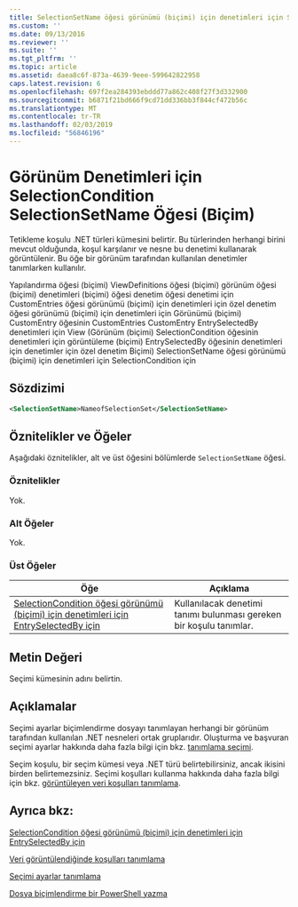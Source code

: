 ```yaml
---
title: SelectionSetName öğesi görünümü (biçimi) için denetimleri için SelectionCondition için | Microsoft Docs
ms.custom: ''
ms.date: 09/13/2016
ms.reviewer: ''
ms.suite: ''
ms.tgt_pltfrm: ''
ms.topic: article
ms.assetid: daea8c6f-873a-4639-9eee-599642822958
caps.latest.revision: 6
ms.openlocfilehash: 697f2ea284393ebddd77a862c408f27f3d332900
ms.sourcegitcommit: b6871f21bd666f9cd71dd336bb3f844cf472b56c
ms.translationtype: MT
ms.contentlocale: tr-TR
ms.lasthandoff: 02/03/2019
ms.locfileid: "56846196"
---
```

# <a name="selectionsetname-element-for-selectioncondition-for-controls-for-view-format"></a>Görünüm Denetimleri için SelectionCondition SelectionSetName Öğesi (Biçim)

Tetikleme koşulu .NET türleri kümesini belirtir. Bu türlerinden herhangi birini mevcut olduğunda, koşul karşılanır ve nesne bu denetimi kullanarak görüntülenir. Bu öğe bir görünüm tarafından kullanılan denetimler tanımlarken kullanılır.

Yapılandırma öğesi (biçimi) ViewDefinitions öğesi (biçimi) görünüm öğesi (biçimi) denetimleri (biçimi) öğesi denetim öğesi denetimi için CustomEntries öğesi görünümü (biçimi) için denetimleri için özel denetim öğesi görünümü (biçimi) için denetimleri için Görünümü (biçimi) CustomEntry öğesinin CustomEntries CustomEntry EntrySelectedBy denetimleri için View (Görünüm (biçimi) SelectionCondition öğesinin denetimleri için görüntüleme (biçimi) EntrySelectedBy öğesinin denetimleri için denetimler için özel denetim Biçimi) SelectionSetName öğesi görünümü (biçimi) için denetimleri için SelectionCondition için

## <a name="syntax"></a>Sözdizimi

```xml
<SelectionSetName>NameofSelectionSet</SelectionSetName>
```

## <a name="attributes-and-elements"></a>Öznitelikler ve Öğeler

Aşağıdaki öznitelikler, alt ve üst öğesini bölümlerde `SelectionSetName` öğesi.

### <a name="attributes"></a>Öznitelikler

Yok.

### <a name="child-elements"></a>Alt Öğeler

Yok.

### <a name="parent-elements"></a>Üst Öğeler

|Öğe|Açıklama|
|-------------|-----------------|
|[SelectionCondition öğesi görünümü (biçimi) için denetimleri için EntrySelectedBy için](./selectioncondition-element-for-entryselectedby-for-controls-for-view-format.md)|Kullanılacak denetimi tanımı bulunması gereken bir koşulu tanımlar.|

## <a name="text-value"></a>Metin Değeri

Seçimi kümesinin adını belirtin.

## <a name="remarks"></a>Açıklamalar

Seçimi ayarlar biçimlendirme dosyayı tanımlayan herhangi bir görünüm tarafından kullanılan .NET nesneleri ortak gruplarıdır. Oluşturma ve başvuran seçimi ayarlar hakkında daha fazla bilgi için bkz. [tanımlama seçimi](./defining-selection-sets.md).

Seçim koşulu, bir seçim kümesi veya .NET türü belirtebilirsiniz, ancak ikisini birden belirtemezsiniz. Seçimi koşulları kullanma hakkında daha fazla bilgi için bkz. [görüntüleyen veri koşulları tanımlama](./defining-conditions-for-displaying-data.md).

## <a name="see-also"></a>Ayrıca bkz:

[SelectionCondition öğesi görünümü (biçimi) için denetimleri için EntrySelectedBy için](./selectioncondition-element-for-entryselectedby-for-controls-for-view-format.md)

[Veri görüntülendiğinde koşulları tanımlama](./defining-conditions-for-displaying-data.md)

[Seçimi ayarlar tanımlama](./defining-selection-sets.md)

[Dosya biçimlendirme bir PowerShell yazma](./writing-a-powershell-formatting-file.md)
